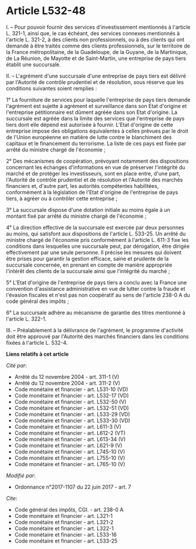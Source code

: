 # Article L532-48

I. – Pour pouvoir fournir des services d'investissement mentionnés à l'article L. 321-1, ainsi que, le cas échéant, des
services connexes mentionnés à l'article L. 321-2, à des clients non professionnels, ou à des clients qui ont demandé à être
traités comme des clients professionnels, sur le territoire de la France métropolitaine, de la Guadeloupe, de la Guyane, de
la Martinique, de La Réunion, de Mayotte et de Saint-Martin, une entreprise de pays tiers établit une succursale.

II. – L'agrément d'une succursale d'une entreprise de pays tiers est délivré par l'Autorité de contrôle prudentiel et de
résolution, sous réserve que les conditions suivantes soient remplies :

1° La fourniture de services pour laquelle l'entreprise de pays tiers demande l'agrément est sujette à agrément et
surveillance dans son Etat d'origine et l'entreprise pétitionnaire est dûment agréée dans son Etat d'origine. La succursale
est agréée dans la limite des services que l'entreprise de pays tiers dont elle dépend est autorisée à fournir. L'Etat
d'origine de cette entreprise impose des obligations équivalentes à celles prévues par le droit de l'Union européenne en
matière de lutte contre le blanchiment des capitaux et le financement du terrorisme. La liste de ces pays est fixée par
arrêté du ministre chargé de l'économie ;

2° Des mécanismes de coopération, prévoyant notamment des dispositions concernant les échanges d'informations en vue de
préserver l'intégrité du marché et de protéger les investisseurs, sont en place entre, d'une part, l'Autorité de contrôle
prudentiel et de résolution et l'Autorité des marchés financiers et, d'autre part, les autorités compétentes habilitées,
conformément à la législation de l'Etat d'origine de l'entreprise de pays tiers, à agréer ou à contrôler cette entreprise ;

3° La succursale dispose d'une dotation initiale au moins égale à un montant fixé par arrêté du ministre chargé de
l'économie ;

4° La direction effective de la succursale est exercée par deux personnes au moins, qui satisfont aux dispositions de
l'article L. 533-25. Un arrêté du ministre chargé de l'économie pris conformément à l'article L. 611-3 fixe les conditions
dans lesquelles une succursale peut, par dérogation, être dirigée effectivement par une seule personne. Il précise les
mesures qui doivent être prises pour garantir la gestion efficace, saine et prudente de la succursale concernée, en prenant
en compte de manière appropriée l'intérêt des clients de la succursale ainsi que l'intégrité du marché ;

5° L'Etat d'origine de l'entreprise de pays tiers a conclu avec la France une convention d'assistance administrative en vue
de lutter contre la fraude et l'évasion fiscales et n'est pas non coopératif au sens de l'article 238-0 A du code général des
impôts ;

6° La succursale adhère au mécanisme de garantie des titres mentionné à l'article L. 322-1.

III. – Préalablement à la délivrance de l'agrément, le programme d'activité doit être approuvé par l'Autorité des marchés
financiers dans les conditions fixées à l'article L. 532-4.

**Liens relatifs à cet article**

_Cité par_:

  - Arrêté du 12 novembre 2004 - art. 311-1 (V)
  - Arrêté du 12 novembre 2004 - art. 311-2 (V)
  - Code monétaire et financier - art. L531-10 (VD)
  - Code monétaire et financier - art. L532-17 (VD)
  - Code monétaire et financier - art. L532-50 (V)
  - Code monétaire et financier - art. L532-51 (VD)
  - Code monétaire et financier - art. L533-29 (VD)
  - Code monétaire et financier - art. L533-30 (VD)
  - Code monétaire et financier - art. L611-3 (V)
  - Code monétaire et financier - art. L612-2 (VT)
  - Code monétaire et financier - art. L613-34 (V)
  - Code monétaire et financier - art. L621-9 (V)
  - Code monétaire et financier - art. L745-10 (V)
  - Code monétaire et financier - art. L755-10 (V)
  - Code monétaire et financier - art. L765-10 (V)

_Modifié par_:

  - Ordonnance n°2017-1107 du 22 juin 2017 - art. 7

_Cite_:

  - Code général des impôts, CGI. - art. 238-0 A
  - Code monétaire et financier - art. L321-1
  - Code monétaire et financier - art. L321-2
  - Code monétaire et financier - art. L322-1
  - Code monétaire et financier - art. L533-16
  - Code monétaire et financier - art. L533-25
